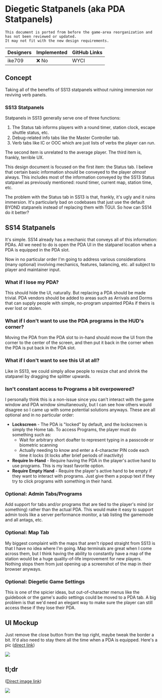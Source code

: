 # Diegetic Statpanels (aka PDA Statpanels)
```admonish warning "Attention: Legacy Documentation!"
This document is ported from before the game-area reorganization and has not been reviewed or updated.
It may not fit with the new design requirements.
```
| Designers | Implemented | GitHub Links |
|---|---|---|
| ike709 |  :x: No | WYCI |
## Concept

Taking all of the benefits of SS13 statpanels without ruining immersion nor reviving verb panels.
### SS13 Statpanels

Statpanels in SS13 generally serve one of three functions:

1. The Status tab informs players with a round timer, station clock, escape shuttle status, etc.
2. Debug-related info tabs like the Master Controller tab.
3. Verb tabs like IC or OOC which are just lists of verbs the player can run. 

The second item is unrelated to the average player. The third item is, frankly, terrible UX.

This design document is focused on the first item: the Status tab. I believe that certain basic information should be conveyed to the player *almost* always. This includes most of the information conveyed by the SS13 Status statpanel as previously mentioned: round timer, current map, station time, etc.

The problem with the Status tab in SS13 is that, frankly, it's ugly and it ruins immersion. It's particularly bad on codebases that just use the default BYOND statpanels instead of replacing them with TGUI. So how can SS14 do it better?
## SS14 Statpanels

It's simple. SS14 already has a mechanic that conveys all of this information: PDAs. All we need to do is open the PDA UI in the statpanel location when a PDA is equipped in the PDA slot.

Now in no particular order I'm going to address various considerations (many optional) involving mechanics, features, balancing, etc. all subject to player and maintainer input.

### What if I lose my PDA?

This should hide the UI, naturally. But replacing a PDA should be made trivial. PDA vendors should be added to areas such as Arrivals and Dorms that can supply people with simple, no-program unpainted PDAs if theirs is ever lost or stolen.

### What if I don't want to use the PDA programs in the HUD's corner?

Moving the PDA from the PDA slot to in-hand should move the UI from the corner to the center of the screen, and then put it back in the corner when the PDA is put back in the PDA slot.

### What if I don't want to see this UI at all?

Like in SS13, we could simply allow people to resize chat and shrink the statpanel by dragging the splitter upwards.

### Isn't constant access to Programs a bit overpowered?

I personally think this is a non-issue since you can't interact with the game window and PDA window simultaneously, but I can see how others would disagree so I came up with some potential solutions anyways. These are all optional and in no particular order:

- **Lockscreen** - 
	The PDA is "locked" by default, and the lockscreen is simply the Home tab. To access Programs, the player must do something such as:
	- Wait for arbitrary short doafter to represent typing in a passcode or biometric scanning
	- Actually needing to know and enter a 4-character PIN code each time it locks (it locks after brief periods of inactivity)
- **Require In-Hand** - 
	  Require having the PDA in the player's active hand to use programs. This is my least favorite option.
- **Require Empty Hand** - 
	  Require the player's active hand to be empty if they want to interact with programs. Just give them a popup text if they try to click programs with something in their hand.

### Optional: Admin Tabs/Programs

Add support for tabs and/or programs that are tied to the player's mind (or something) rather than the actual PDA. This would make it easy to support admin tools like a server performance monitor, a tab listing the gamemode and all antags, etc.

### Optional: Map Tab

My biggest complaint with the maps that aren't ripped straight from SS13 is that I have no idea where I'm going. Map terminals are great when I come across them, but I think having the ability to constantly have a map of the station would be a huge quality-of-life improvement for new players. Nothing stops them from just opening up a screenshot of the map in their browser anyways.

### Optional: Diegetic Game Settings

This is one of the spicier ideas, but out-of-character menus like the guidebook or the game's audio settings could be moved to a PDA tab. A big problem is that we'd need an elegant way to make sure the player can still access these if they lose their PDA.

## UI Mockup

Just remove the close button from the top right, maybe tweak the border a bit. It'd also need to stay there all the time when a PDA is equipped. Here's a pic ([direct link](https://i.imgur.com/ppnXXaf.png))

<img src="https://i.imgur.com/ppnXXaf.png" />

## tl;dr
([Direct image link](https://i.imgur.com/ByUHHZu.png))

<img src="https://i.imgur.com/ByUHHZu.png" />
